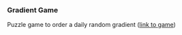 ### Gradient Game 
Puzzle game to order a daily random gradient ([link to game](https://charlie-s.com/gradientGame))